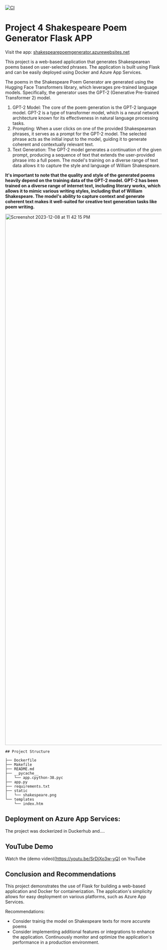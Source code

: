 [![CI](https://github.com/nogibjj/djl_project_4/actions/workflows/cicd.yml/badge.svg)](https://github.com/nogibjj/djl_project_4/actions/workflows/cicd.yml)


# Project 4 Shakespeare Poem Generator Flask APP
Visit the app: [shakespearepoemgenerator.azurewebsites.net](shakespearepoemgenerator.azurewebsites.net)

This project is a web-based application that generates Shakespearean poems based on user-selected phrases. The application is built using Flask and can be easily deployed using Docker and Azure App Services. 

The poems in the Shakespeare Poem Generator are generated using the Hugging Face Transformers library, which leverages pre-trained language models. Specifically, the generator uses the GPT-2 (Generative Pre-trained Transformer 2) model.

1. GPT-2 Model: The core of the poem generation is the GPT-2 language model. GPT-2 is a type of transformer model, which is a neural network architecture known for its effectiveness in natural language processing tasks.
2. Prompting: When a user clicks on one of the provided Shakespearean phrases, it serves as a prompt for the GPT-2 model. The selected phrase acts as the initial input to the model, guiding it to generate coherent and contextually relevant text.
3. Text Generation: The GPT-2 model generates a continuation of the given prompt, producing a sequence of text that extends the user-provided phrase into a full poem. The model's training on a diverse range of text data allows it to capture the style and language of William Shakespeare.

**It's important to note that the quality and style of the generated poems heavily depend on the training data of the GPT-2 model. GPT-2 has been trained on a diverse range of internet text, including literary works, which allows it to mimic various writing styles, including that of William Shakespeare. The model's ability to capture context and generate coherent text makes it well-suited for creative text generation tasks like poem writing.** 

<img width="1710" alt="Screenshot 2023-12-08 at 11 42 15 PM" src="https://github.com/nogibjj/djl_project_4/assets/143829673/36d3cc84-f2cb-401c-9710-714a17da4a86">


```
## Project Structure

├── Dockerfile
├── Makefile
├── README.md
├── __pycache__
│   └── app.cpython-38.pyc
├── app.py
├── requirements.txt
├── static
│   └── shakespeare.png
└── templates
    └── index.htm
```

## Deployment  on Azure App Services:
The project was dockerized in Duckerhub and....


## YouTube Demo

Watch the (demo video)[https://youtu.be/SrDjXo3w-yQ] on YouTube

## Conclusion and Recommendations

This project demonstrates the use of Flask for building a web-based application and Docker for containerization. The application's simplicity allows for easy deployment on various platforms, such as Azure App Services.

Recommendations:
- Consider trainig the model on Shakespeare texts for more accurete poems
- Consider implementing additional features or integrations to enhance the application.
Continuously monitor and optimize the application's performance in a production environment.
